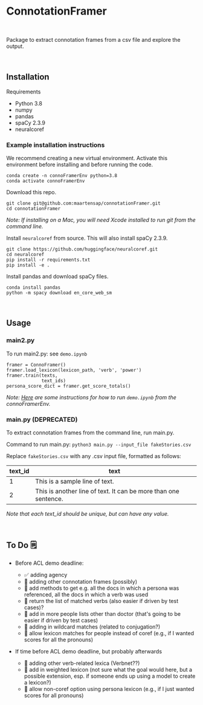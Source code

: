 # ConnotationFramer

<br>

Package to extract connotation frames from a csv file and explore the output. 

<br>

## Installation

Requirements 
- Python 3.8
- numpy
- pandas
- spaCy 2.3.9
- neuralcoref

### Example installation instructions

We recommend creating a new virtual environment. Activate this environment before installing and before running the code.

```
conda create -n connoFramerEnv python=3.8
conda activate connoFramerEnv
```

Download this repo.

```
git clone git@github.com:maartensap/connotationFramer.git
cd connotationFramer
```

*Note: If installing on a Mac, you will need Xcode installed to run git from the command line.*

Install `neuralcoref` from source. This will also install spaCy 2.3.9.
```
git clone https://github.com/huggingface/neuralcoref.git
cd neuralcoref
pip install -r requirements.txt
pip install -e .
```

Install pandas and download spaCy files.
```
conda install pandas
python -m spacy download en_core_web_sm
```

<br>


## Usage

### main2.py
To run main2.py: see `demo.ipynb`

```
framer = ConnoFramer()  
framer.load_lexicon(lexicon_path, 'verb', 'power')
framer.train(texts,
             text_ids)
persona_score_dict = framer.get_score_totals()  
```

*Note: [Here](https://towardsdatascience.com/get-your-conda-environment-to-show-in-jupyter-notebooks-the-easy-way-17010b76e874) are some instructions for how to run `demo.ipynb` from the connoFramerEnv.*


### main.py (DEPRECATED)
To extract connotation frames from the command line, run main.py.

Command to run main.py: `python3 main.py --input_file fakeStories.csv`

Replace `fakeStories.csv` with any .csv input file, formatted as follows:

| text_id | text |
| ------- | ---- |
| 1			| This is a sample line of text. |
| 2 		| This is another line of text. It can be more than one sentence. |

*Note that each text_id should be unique, but can have any value.* 

<br>

## To Do 🗒️

- Before ACL demo deadline:
   - ✅ adding agency
   - 🔲 adding other connotation frames (possibly)
   - 🔲 add methods to get e.g. all the docs in which a persona was referenced, all the docs in which a verb was used
   - 🔲 return the list of matched verbs (also easier if driven by test cases)?
   - 🔲 add in more people lists other than doctor (that's going to be easier if driven by test cases)
   - 🔲 adding in wildcard matches (related to conjugation?)
   - 🔲 allow lexicon matches for people instead of coref (e.g., if I wanted scores for all the pronouns)
   
- If time before ACL demo deadline, but probably afterwards
   - 🔲 adding other verb-related lexica (Verbnet??)
   - 🔲 add in weighted lexicon (not sure what the goal would here, but a possible extension, esp. if someone ends up using a model to create a lexicon?)
   - 🔲 allow non-coref option using persona lexicon (e.g., if I just wanted scores for all pronouns)



